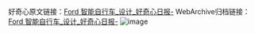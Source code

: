 好奇心原文链接：[Ford 智能自行车_设计_好奇心日报-](https://www.qdaily.com/articles/7542.html)
WebArchive归档链接：[Ford 智能自行车_设计_好奇心日报-](http://web.archive.org/web/20190623172414/https://www.qdaily.com/articles/7542.html)
![image](http://ww3.sinaimg.cn/large/007d5XDply1g3wjj8wucvj30u02in4kt)